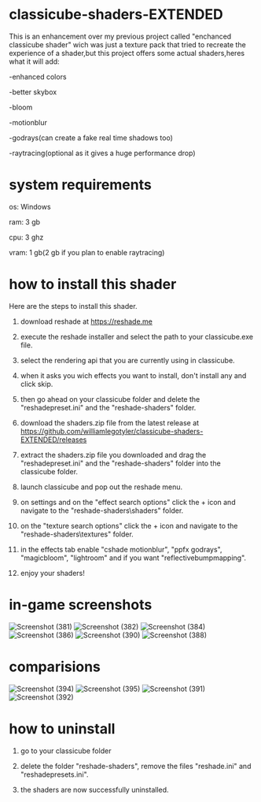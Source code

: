 # classicube-shaders-EXTENDED
This is an enhancement over my previous project called "enchanced classicube shader" wich was just a texture pack that tried to recreate the experience of a shader,but this project offers some actual shaders,heres what it will add:

-enhanced colors

-better skybox

-bloom

-motionblur

-godrays(can create a fake real time shadows too)

-raytracing(optional as it gives a huge performance drop)

# system requirements

os: Windows

ram: 3 gb

cpu: 3 ghz

vram: 1 gb(2 gb if you plan to enable raytracing)

# how to install this shader
Here are the steps to install this shader.

1) download reshade at https://reshade.me

2) execute the reshade installer and select the path to your classicube.exe file.

3) select the rendering api that you are currently using in classicube.

4) when it asks you wich effects you want to install, don't install any and click skip.

5) then go ahead on your classicube folder and delete the "reshadepreset.ini" and the "reshade-shaders" folder.

6) download the shaders.zip file from the latest release at https://github.com/williamlegotyler/classicube-shaders-EXTENDED/releases

7) extract the shaders.zip file you downloaded and drag the "reshadepreset.ini" and the "reshade-shaders" folder into the classicube folder.

8) launch classicube and pop out the reshade menu.

9) on settings and on the "effect search options" click the + icon and navigate to the "reshade-shaders\shaders\" folder.

10) on the "texture search options" click the + icon and navigate to the "reshade-shaders\textures\" folder.

11) in the effects tab enable "cshade motionblur", "ppfx godrays", "magicbloom", "lightroom" and if you want "reflectivebumpmapping".

12) enjoy your shaders!

# in-game screenshots
![Screenshot (381)](https://github.com/user-attachments/assets/a1adaf0c-875b-4e54-9e73-959b06ff4fb0)
![Screenshot (382)](https://github.com/user-attachments/assets/e8c8ac80-0d66-440d-a677-14a9a0608fa8)
![Screenshot (384)](https://github.com/user-attachments/assets/261ee5ab-48db-4c2c-81bc-cf0af3539305)
![Screenshot (386)](https://github.com/user-attachments/assets/d97e3d1b-9e25-4457-8a22-fd130cb1406d)
![Screenshot (390)](https://github.com/user-attachments/assets/6773c468-2995-424c-ad9b-5cdea83bf839)
![Screenshot (388)](https://github.com/user-attachments/assets/39a913fe-35bf-404e-b9b5-0acfa7f69d87)

# comparisions 
![Screenshot (394)](https://github.com/user-attachments/assets/5e2abd89-9d97-44ab-9148-bcccea6a9529)
![Screenshot (395)](https://github.com/user-attachments/assets/6502c6e9-be31-4511-8f88-2d23d15a6a7d)
![Screenshot (391)](https://github.com/user-attachments/assets/cbd660dc-d8e9-4f1a-8957-69ba79bd0589)
![Screenshot (392)](https://github.com/user-attachments/assets/7e538fd3-c9b9-48dc-b072-772ff693ab79)

# how to uninstall

1) go to your classicube folder

2) delete the folder "reshade-shaders", remove the files "reshade.ini" and "reshadepresets.ini".

3) the shaders are now successfully uninstalled.
